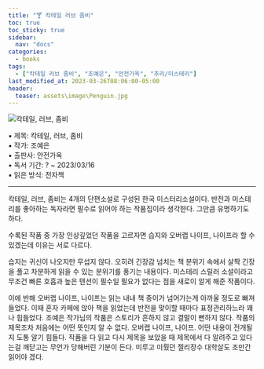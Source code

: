 ```yaml
---
title: "🍸 칵테일 러브 좀비"
toc: true
toc_sticky: true
sidebar:
  nav: "docs"
categories:
  - books
tags:
  - ["칵테일 러브 좀비", "조예은", "안전가옥", "추리/미스테리"]
last_modified_at: 2023-03-26T08:06:00-05:00
header:
  teaser: assets\image\Penguin.jpg
---
```


![칵테일, 러브, 좀비](https://image.yes24.com/goods/89913383/XL)

▪ 제목: 칵테일, 러브, 좀비<br/>
▪ 작가: 조예은<br/>
▪ 출판사: 안전가옥<br/>
▪ 독서 기간: ? ~ 2023/03/16<br/>
▪ 읽은 방식: 전자책

---

칵테일, 러브, 좀비는 4개의 단편소설로 구성된 한국 미스터리소설이다.
반전과 미스테리를 좋아하는 독자라면 필수로 읽어야 하는 작품집이라 생각한다. 그만큼 유명하기도 하다.

수록된 작품 중 가장 인상깊었던 작품을 고르자면 습지와 오버랩 나이프, 나이프라 할 수 있겠는데 이유는 서로 다르다.

습지는 귀신이 나오지만 무섭지 않다. 오히려 긴장감 넘치는 책 분위기 속에서 살짝 긴장을 풀고 차분하게 읽을 수 있는 분위기를 풍기는 내용이다. 미스테리 스릴러 소설이라고 무조건 빠른 호흡과 높은 텐션이 필수일 필요가 없다는 점을 새로이 알게 해준 작품이다.

이에 반해 오버랩 나이프, 나이프는 읽는 내내 책 종이가 넘어가는게 아까울 정도로 빠져들었다. 이때 혼자 카페에 앉아 책을 읽었는데 반전을 맞이할 때마다 표정관리하느라 꽤나 힘들었다. 조예은 작가님의 작품은 스토리가 흔하지 않고 결말이 뻔하지 않다. 작품의 제목조차 처음에는 어떤 뜻인지 알 수 없다. 오버랩 나이프, 나이프. 어떤 내용이 전개될지 도통 알기 힘들다. 작품을 다 읽고 다시 제목을 보았을 때 제목에서 다 알려주고 있다는걸 깨닫고는 무언가 당해버린 기분이 든다. 미루고 미뤘던 젤리장수 대학살도 조만간 읽어야 겠다.
